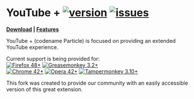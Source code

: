YouTube + [![version](https://img.shields.io/github/release/Ociidii-Works/Particle.svg)](https://github.com/Ociidii-Works/Particle/releases/latest) [![issues](https://img.shields.io/github/issues/Ociidii-Works/Particle.svg)](https://github.com/Ociidii-Works/Particle/issues)
===========

**[Download](https://github.com/ParticleCore/Particle/wiki/Download) | [Features](https://github.com/ParticleCore/Particle/wiki/Features)**

YouTube + (codename Particle) is focused on providing an extended YouTube experience.

Current support is being provided for:  
[![Firefox 48+](https://img.shields.io/badge/Firefox-48%2B-orange.svg)](https://www.mozilla.org/firefox)  [![Greasemonkey 3.2+](https://img.shields.io/badge/Greasemonkey-3.2%2B-yellow.svg)](http://www.greasespot.net/)  
[![Chrome  42+](https://img.shields.io/badge/Chrome-42%2B-blue.svg)](http://www.google.com/chrome/) [![Opera  42+](https://img.shields.io/badge/Opera-42%2B-red.svg)](http://www.opera.com/) [![Tampermonkey 3.10+](https://img.shields.io/badge/Tampermonkey-3.10%2B-green.svg)](https://tampermonkey.net/)  

This fork was created to provide our community with an easily accessible version of this great extension.
